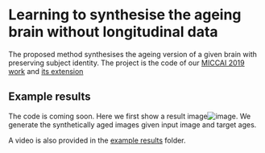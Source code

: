 # Learning to synthesise the ageing brain without longitudinal data 
The proposed method synthesises the ageing version of a given brain with preserving subject identity. The project is the code of our [MICCAI 2019 work](https://link.springer.com/content/pdf/10.1007%2F978-3-030-32251-9_82.pdf) and [its extension](https://arxiv.org/pdf/1912.02620.pdf)

## Example results
The code is coming soon. Here we first show a result image![image](https://github.com/xiat0616/BrainAgeing/blob/master/example%20results/example_results.png). We generate the synthetically aged images given input image and target ages.

A video is also provided in the [example results](https://github.com/xiat0616/BrainAgeing/tree/master/example%20results) folder.
